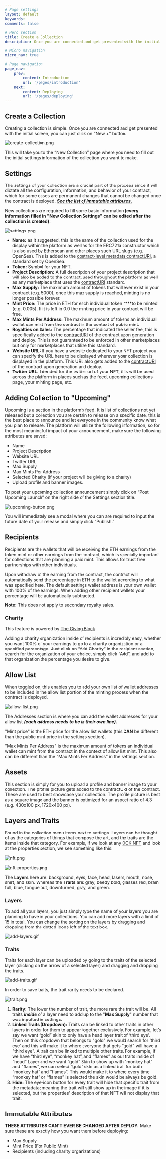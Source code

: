 ```yaml
---
# Page settings
layout: default
keywords:
comments: false

# Hero section
title: Create a Collection
description: Once you are connected and get presented with the initial screen, creating a collection is simple.

# Micro navigation
micro_nav: true

# Page navigation
page_nav:
    prev:
        content: Introduction
        url: '/pages/introduction'
    next:
        content: Deploying
        url: '/pages/deploying'
---
```


## Create a Collection

Creating a collection is simple. Once you are connected and get presented with the initial screen, you can just click on “New +” button.

![create-collection.png](./assets/create-collection.png)

This will take you to the “New Collection” page where you need to fill out the initial settings information of the collection you want to make.

## Settings

The settings of your collection are a crucial part of the process since it will dictate all the configuration, information, and behavior of your contract, which for some cases are permanent changes that cannot be changed once the contract is deployed. [***See the list of immutable attributes.***](#immutable-attributes)

New collections are required to fill some basic information **(every information filled in "New Collection Settings" can be edited after the collection is created)**:

![settings.png](./assets/settings.png)

- **Name:** as it suggested, this is the name of the collection used for the display within the platform as well as for the ERC721a constructor which is also used by Etherscan and other places such URL slugs (e.g. OpenSea). This is added to the [contract-level metadata contractURI](https://docs.opensea.io/docs/contract-level-metadata), a standard set by OpenSea.
- **Token:** Symbol for your NFT.
- **Project Description:** A full description of your project description that will also be added to the contract, used throughout the platform as well as any marketplace that uses the [contractURI](https://docs.opensea.io/docs/contract-level-metadata) standard.
- **Max Supply:** The maximum amount of tokens that will ever exist in your contract (e.g. 5000), once this max supply is reached, minting is no longer possible forever.
- **Mint Price:** The price in ETH for each individual token ****to be minted (e.g. 0.005). If it is left in 0.0 the minting price in your contract will be free.
- **Max Mints Per Address:** The maximum amount of tokens an individual wallet can mint from the contract in the context of public mint.
- **Royalties on Sales:** The percentage that indicated the seller fee, this is specifically added to the [contractURI](https://docs.opensea.io/docs/contract-level-metadata) of the contract upon generation and deploy. This is not guaranteed to be enforced in other marketplaces but only for marketplaces that utilize this standard.
- **Website URL:** If you have a website dedicated to your NFT project you can specify the URL here to be displayed wherever your collection is displayed in the platform. This URL also gets added to the [contractURI](https://docs.opensea.io/docs/contract-level-metadata) of the contract upon generation and deploy.
- **Twitter URL:** Intended for the twitter url of your NFT, this will be used across the platform in places such as the feed, upcoming collections page, your minting page, etc.

## Adding Collection to "Upcoming"

Upcoming is a section in the platform’s [feed](https://app.indelible.xyz/feed). It is list of collections not yet released but a collection you are certain to release on a specific date, this is the best place to announce and let everyone in the community know what you plan to release. The platform will utilize the following information, so for the most meaningful impact of your announcement, make sure the following attributes are saved:

- Name
- Project Description
- Website URL
- Twitter URL
- Max Supply
- Max Mints Per Address
- Selected Charity (if your project will be giving to a charity)
- Upload profile and banner images.

To post your upcoming collection announcement simply click on “Post Upcoming Launch” on the right side of the Settings section title.

![upcoming-button.png](./assets/upcoming-button.png)

You will immediately see a modal where you can are required to input the future date of your release and simply click “Publish.”

## Recipients

Recipients are the wallets that will be receiving the ETH earnings from the token mint or other earnings from the contract, which is specially important for collections that are planning a paid mint. This allows for trust free partnerships with other individuals.

Upon withdraw of the earning from the contract, the contract will automatically send the percentage in ETH to the wallet according to what was specified here. The default settings wallet address is your own wallet with 100% of the earnings. When adding other recipient wallets your percentage will be automatically subtracted.

**Note:** This does not apply to secondary royalty sales.

### Charity

This feature is powered by [The Giving Block](https://thegivingblock.com/)

Adding a charity organization inside of recipients is incredibly easy, whether you want 100% of your earnings to go to a charity organization or a specified percentage. Just click on “Add Charity” in the recipient section, search for the organization of your choice, simply click “Add”, and add to that organization the percentage you desire to give.

## Allow List

When toggled on, this enables you to add your own list of wallet addresses to be included in the allow list portion of the minting process when the contract is deployed. 

![allow-list.png](./assets/allow-list.png)

The Addresses section is where you can add the wallet addresses for your allow list ***(each address needs to be in their own line).***

"Mint price" is the ETH price for the allow list wallets (this **CAN** be different than the public mint price in the settings section).

"Max Mints Per Address" is the maximum amount of tokens an individual wallet can mint from the contract in the context of allow list mint. This also can be different than the “Max Mints Per Address” in the settings section.

## Assets

This section is simply for you to upload a profile and banner image to your collection. The profile picture gets added to the contractURI of the contract. These are used to best showcase your collection. The profile picture is best as a square image and the banner is optimized for an aspect ratio of 4.3 (e.g. 430x100 px, 1720x400 px).

## Layers and Traits

Found in the collection menu items next to settings. Layers can be thought of as the categories of things that compose the art, and the traits are the items inside that category. For example, if we look at any [OCK NFT](https://opensea.io/collection/onchainkevin) and look at the properties section, we see something like this:

![nft.png](./assets/nft.png)

![nft-properties.png](./assets/nft-properties.png)

The **Layers** here are: background, eyes, face, head, lasers, mouth, nose, shirt, and skin. Whereas the **Traits** are: gray, beedy bold, glasses red, brain full, blue, tongue out, downturned, gray, and green.

### Layers

To add all your layers, you just simply type the name of your layers you are planning to have in your collections. You can add more layers with a limit of 15 in total. You can change the sorting on the layers by dragging and dropping from the dotted icons left of the text box.

![add-layers.gif](./assets/add-layers.gif)

### Traits

Traits for each layer can be uploaded by going to the traits of the selected layer (clicking on the arrow of a selected layer) and dragging and dropping the traits.

![add-traits.gif](./assets/add-traits.gif)

In order to save traits, the trait rarity needs to be declared.

![trait.png](./assets/trait.png)

1. **Rarity:** The lower the number of trait, the more rare the trait will be. All traits ***inside*** of a layer need to add up to the "**Max Supply**" number that was inputted in settings.
2. **Linked Traits (Dropdown):** Traits can be linked to other traits in other layers in order for them to appear together exclusively. For example, let’s say we want “gold” skin to only have a head layer trait of ‘third eye’. Then on this dropdown that belongs to "gold" we would search for ‘third eye’ and this will make it to where everyone that gets "gold" will have a "third eye".
A trait can be linked to multiple other traits. For example, if we have “third eye”, “monkey hat”, and “flames” as our traits inside of “head” Layer and we want “gold” Skin to show up with "monkey hat" and "flames", we can select “gold” skin as a linked trait for both “monkey hat” and “flames”. This would make it to where every time “monkey hat” or “flames” is selected the skin would be always be gold.
3. **Hide:** The eye-icon button for every trait will hide that specific trait from the metadata; meaning the trait will still show up in the image if it is selected, but the properties' description of that NFT will not display that trait.

## Immutable Attributes

**THESE ATTRIBUTES CAN'T EVER BE CHANGED AFTER DEPLOY.** Make sure these are exactly how you want them before deploying:
- Max Supply
- Mint Price (For Public Mint)
- Recipients (including charity organizations)
